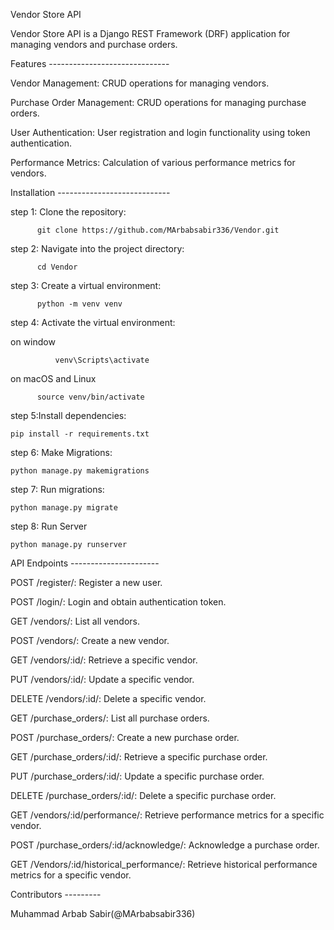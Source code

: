 Vendor Store API

Vendor Store API is a Django REST Framework (DRF) application for managing vendors and purchase orders.

Features ------------------------------

Vendor Management: CRUD operations for managing vendors.

Purchase Order Management: CRUD operations for managing purchase orders.

User Authentication: User registration and login functionality using token authentication.

Performance Metrics: Calculation of various performance metrics for vendors.


Installation ----------------------------

step 1: Clone the repository: 
          
          git clone https://github.com/MArbabsabir336/Vendor.git

step 2: Navigate into the project directory:

          cd Vendor

step 3: Create a virtual environment:
          
          python -m venv venv

step 4: Activate the virtual environment:

  on window 
                
              venv\Scripts\activate

  on macOS and Linux  
          
          source venv/bin/activate
        
step 5:Install dependencies:

    pip install -r requirements.txt

step 6: Make Migrations:
    
    python manage.py makemigrations

step 7: Run migrations:
    
    python manage.py migrate

step 8: Run Server
    
    python manage.py runserver


API Endpoints ----------------------


POST /register/: Register a new user.

POST /login/: Login and obtain authentication token.

GET /vendors/: List all vendors.

POST /vendors/: Create a new vendor.

GET /vendors/:id/: Retrieve a specific vendor.

PUT /vendors/:id/: Update a specific vendor.

DELETE /vendors/:id/: Delete a specific vendor.

GET /purchase_orders/: List all purchase orders.

POST /purchase_orders/: Create a new purchase order.

GET /purchase_orders/:id/: Retrieve a specific purchase order.

PUT /purchase_orders/:id/: Update a specific purchase order.

DELETE /purchase_orders/:id/: Delete a specific purchase order.

GET /vendors/:id/performance/: Retrieve performance metrics for a specific vendor.

POST /purchase_orders/:id/acknowledge/: Acknowledge a purchase order.

GET /Vendors/:id/historical_performance/: Retrieve historical performance metrics for a specific vendor.


Contributors ---------


Muhammad Arbab Sabir(@MArbabsabir336)
